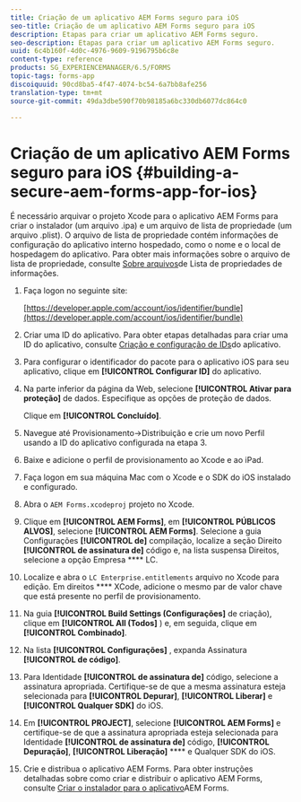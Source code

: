 ```yaml
---
title: Criação de um aplicativo AEM Forms seguro para iOS
seo-title: Criação de um aplicativo AEM Forms seguro para iOS
description: Etapas para criar um aplicativo AEM Forms seguro.
seo-description: Etapas para criar um aplicativo AEM Forms seguro.
uuid: 6c4b160f-4d0c-4976-9609-9196795b6c8e
content-type: reference
products: SG_EXPERIENCEMANAGER/6.5/FORMS
topic-tags: forms-app
discoiquuid: 90cd8ba5-4f47-4074-bc54-6a7bb8afe256
translation-type: tm+mt
source-git-commit: 49da3dbe590f70b98185a6bc330db6077dc864c0

---
```



# Criação de um aplicativo AEM Forms seguro para iOS {#building-a-secure-aem-forms-app-for-ios}

É necessário arquivar o projeto Xcode para o aplicativo AEM Forms para criar o instalador (um arquivo .ipa) e um arquivo de lista de propriedade (um arquivo .plist). O arquivo de lista de propriedade contém informações de configuração do aplicativo interno hospedado, como o nome e o local de hospedagem do aplicativo. Para obter mais informações sobre o arquivo de lista de propriedade, consulte [Sobre arquivos](https://developer.apple.com/library/ios/#documentation/general/Reference/InfoPlistKeyReference/Articles/AboutInformationPropertyListFiles.html)de Lista de propriedades de informações.

1. Faça logon no seguinte site:

   [https://developer.apple.com/account/ios/identifier/bundle](https://developer.apple.com/account/ios/identifier/bundle)

1. Criar uma ID do aplicativo. Para obter etapas detalhadas para criar uma ID do aplicativo, consulte [Criação e configuração de IDs](https://developer.apple.com/library/ios/documentation/IDEs/Conceptual/AppDistributionGuide/MaintainingProfiles/MaintainingProfiles.html)do aplicativo.
1. Para configurar o identificador do pacote para o aplicativo iOS para seu aplicativo, clique em **[!UICONTROL Configurar ID]** do aplicativo.
1. Na parte inferior da página da Web, selecione **[!UICONTROL Ativar para proteção]** de dados. Especifique as opções de proteção de dados.

   Clique em **[!UICONTROL Concluído]**.

1. Navegue até Provisionamento->Distribuição e crie um novo Perfil usando a ID do aplicativo configurada na etapa 3.
1. Baixe e adicione o perfil de provisionamento ao Xcode e ao iPad.
1. Faça logon em sua máquina Mac com o Xcode e o SDK do iOS instalado e configurado.
1. Abra o `AEM Forms.xcodeproj` projeto no Xcode.
1. Clique em **[!UICONTROL AEM Forms]**, em **[!UICONTROL PÚBLICOS ALVOS]**, selecione **[!UICONTROL AEM Forms]**. Selecione a guia Configurações **[!UICONTROL de]** compilação, localize a seção Direito **[!UICONTROL de assinatura de]** código e, na lista suspensa Direitos, selecione a opção Empresa **** LC.
1. Localize e abra o `LC Enterprise.entitlements` arquivo no Xcode para edição. Em direitos **** XCode, adicione o mesmo par de valor chave que está presente no perfil de provisionamento.
1. Na guia **[!UICONTROL Build Settings (Configurações]** de criação), clique em **[!UICONTROL All (Todos]** ) e, em seguida, clique em **[!UICONTROL Combinado]**.
1. Na lista **[!UICONTROL Configurações]** , expanda Assinatura **[!UICONTROL de código]**.
1. Para Identidade **[!UICONTROL de assinatura de]** código, selecione a assinatura apropriada. Certifique-se de que a mesma assinatura esteja selecionada para **[!UICONTROL Depurar]**, **[!UICONTROL Liberar]** e **[!UICONTROL Qualquer SDK]** do iOS.
1. Em **[!UICONTROL PROJECT]**, selecione **[!UICONTROL AEM Forms]** e certifique-se de que a assinatura apropriada esteja selecionada para Identidade **[!UICONTROL de assinatura de]** código, **[!UICONTROL Depuração]**, **[!UICONTROL Liberação]** **** e Qualquer SDK do iOS.
1. Crie e distribua o aplicativo AEM Forms. Para obter instruções detalhadas sobre como criar e distribuir o aplicativo AEM Forms, consulte [Criar o instalador para o aplicativo](setup-xcode-project-build-installer.md#build-the-installer-for-the-mobile-workspace-app)AEM Forms.
